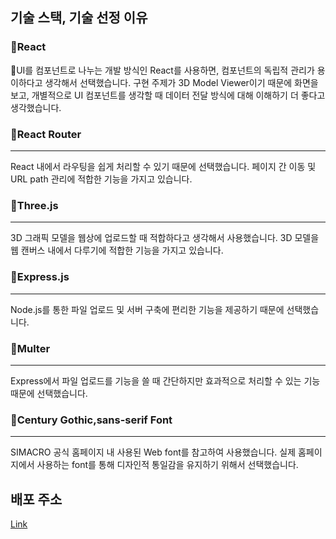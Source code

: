 ## 기술 스택, 기술 선정 이유

### React

UI를 컴포넌트로 나누는 개발 방식인 React를 사용하면, 컴포넌트의 독립적 관리가 용이하다고 생각해서 선택했습니다. 구현 주제가 3D Model Viewer이기 때문에 화면을 보고, 개별적으로 UI 컴포넌트를 생각할 때 데이터 전달 방식에 대해 이해하기 더 좋다고 생각했습니다.

### React Router

---

React 내에서 라우팅을 쉽게 처리할 수 있기 때문에 선택했습니다. 페이지 간 이동 및 URL path 관리에 적합한 기능을 가지고 있습니다.

### Three.js

---

3D 그래픽 모델을 웹상에 업로드할 때 적합하다고 생각해서 사용했습니다. 3D 모델을 웹 캔버스 내에서 다루기에 적합한 기능을 가지고 있습니다.

### Express.js

---

Node.js를 통한 파일 업로드 및 서버 구축에 편리한 기능을 제공하기 때문에 선택했습니다.

### Multer

---

Express에서 파일 업로드를 기능을 쓸 때 간단하지만 효과적으로 처리할 수 있는 기능때문에 선택했습니다.

### Century Gothic,sans-serif Font

---

SIMACRO 공식 홈페이지 내 사용된 Web font를 참고하여 사용했습니다. 실제 홈페이지에서 사용하는 font를 통해 디자인적 통일감을 유지하기 위해서 선택했습니다.

## 배포 주소

[Link](#link)
